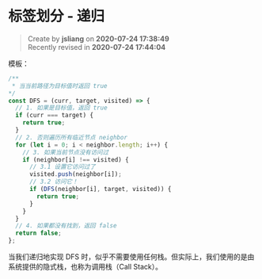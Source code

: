 标签划分 - 递归
===

> Create by **jsliang** on **2020-07-24 17:38:49**  
> Recently revised in **2020-07-24 17:44:04**  

模板：

```js
/**
 * 当当前路径为目标值时返回 true
*/
const DFS = (curr, target, visited) => {
  // 1. 如果是目标值，返回 true
  if (curr === target) {
    return true;
  }
  // 2. 否则遍历所有临近节点 neighbor
  for (let i = 0; i < neighbor.length; i++) {
    // 3. 如果当前节点没有访问过
    if (neighbor[i] !== visited) {
      // 3.1 设置它访问过了
      visited.push(neighbor[i]);
      // 3.2 访问它！
      if (DFS(neighbor[i], target, visited)) {
        return true;
      }
    }
  }
  // 4. 如果都没有找到，返回 false
  return false;
};
```

当我们递归地实现 DFS 时，似乎不需要使用任何栈。但实际上，我们使用的是由系统提供的隐式栈，也称为调用栈（Call Stack）。